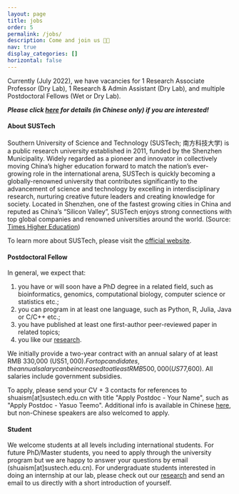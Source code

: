 ```yaml
---
layout: page
title: jobs
order: 5
permalink: /jobs/
description: Come and join us 👋🏼
nav: true
display_categories: []
horizontal: false
---
```


Currently (July 2022), we have vacancies for 1 Research Associate Professor (Dry Lab), 1 Research & Admin Assistant (Dry Lab), and multiple Postdoctoral Fellows (Wet or Dry Lab).

***Please click [here](/assets/pdf/COmics_jobs_2022.pdf) for details (in Chinese only) if you are interested!***

#### **About SUSTech**
Southern University of Science and Technology (SUSTech; 南方科技大学) is a public research university established in 2011, funded by the Shenzhen Municipality.  Widely regarded as a pioneer and innovator in collectively moving China’s higher education forward to match the nation’s ever-growing role in the international arena, SUSTech is quickly becoming a globally-renowned university that contributes significantly to the advancement of science and technology by excelling in interdisciplinary research, nurturing creative future leaders and creating knowledge for society.  Located in Shenzhen, one of the fastest growing cities in China and reputed as China’s “Silicon Valley”, SUSTech enjoys strong connections with top global companies and renowned universities around the world. (Source: [Times Higher Education](https://www.timeshighereducation.com/hub/southern-university-science-and-technology))

To learn more about SUSTech, please visit the [official website](https://www.sustech.edu.cn/en/about-en.html).


#### **Postdoctoral Fellow**

In general, we expect that:

1. you have or will soon have a PhD degree in a related field, such as bioinformatics, genomics, computational biology, computer science or statistics etc.;
2. you can program in at least one language, such as Python, R, Julia, Java or C/C++ etc.;
3. you have published at least one first-author peer-reviewed paper in related topics;
4. you like our [research](/projects/).

We initially provide a two-year contract with an annual salary of at least RMB 330,000 (US$51,000). For top candidates, the annual salary can be increased to at least RMB 500,000 (US$77,600). All salaries include government subsidies.

To apply, please send your CV + 3 contacts for references to shuaism\[at\]sustech.edu.cn with title "Apply Postdoc - Your Name", such as "Apply Postdoc - Yasuo Teemo". Additional info is available in Chinese [here](/assets/pdf/COmics_jobs_2022.pdf), but non-Chinese speakers are also welcomed to apply.


#### **Student**
We welcome students at all levels including international students. For future PhD/Master students, you need to apply through the university program but we are happy to answer your questions by email (shuaism\[at\]sustech.edu.cn). For undergraduate students interested in doing an internship at our lab, please check out our [research](/projects/) and send an email to us directly with a short introduction of yourself.